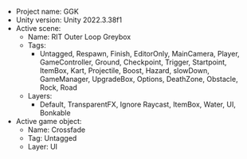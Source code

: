 <!-- UNITY CODE ASSIST INSTRUCTIONS START -->
- Project name: GGK
- Unity version: Unity 2022.3.38f1
- Active scene:
  - Name: RIT Outer Loop Greybox
  - Tags:
    - Untagged, Respawn, Finish, EditorOnly, MainCamera, Player, GameController, Ground, Checkpoint, Trigger, Startpoint, ItemBox, Kart, Projectile, Boost, Hazard, slowDown, GameManager, UpgradeBox, Options, DeathZone, Obstacle, Rock, Road
  - Layers:
    - Default, TransparentFX, Ignore Raycast, ItemBox, Water, UI, Bonkable
- Active game object:
  - Name: Crossfade
  - Tag: Untagged
  - Layer: UI
<!-- UNITY CODE ASSIST INSTRUCTIONS END -->
